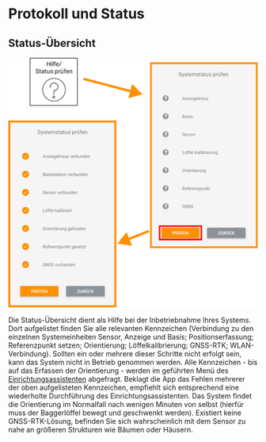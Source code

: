 # Protokoll und Status

## Status-Übersicht
![Status](../images_funktionen/Status.png)

Die Status-Übersicht dient als Hilfe bei der Inbetriebnahme Ihres Systems. Dort aufgelistet finden Sie alle relevanten Kennzeichen (Verbindung zu den einzelnen Systemeinheiten Sensor, Anzeige und Basis; Positionserfassung; Referenzpunkt setzen; Orientierung; Löffelkalibrierung; GNSS-RTK; WLAN-Verbindung).
Sollten ein oder mehrere dieser Schritte nicht erfolgt sein, kann das System nicht in Betrieb genommen werden. Alle Kennzeichen - bis auf das Erfassen der Orientierung - werden im geführten Menü des [Einrichtungsassistenten](https://docs.excav.de/erste_schritte/system_einrichten/) abgefragt. Beklagt die App das Fehlen mehrerer der oben aufgelisteten Kennzeichen, empfiehlt sich entsprechend eine wiederholte Durchführung des Einrichtungsassistenten. Das System findet die Orientierung im Normalfall nach wenigen Minuten von selbst (hierfür muss der Baggerlöffel bewegt und geschwenkt werden). Existiert keine GNSS-RTK-Lösung, befinden Sie sich wahrscheinlich mit dem Sensor zu nahe an größeren Strukturen wie Bäumen oder Häusern. 

<!-- ## Nachrichtenprotokoll
![Log-Window-Button](../images_funktionen/log_window.png)

![Log-Window-Screen](../images_funktionen/log_window_screen.png)

Das Log-Window agiert als App-interne Konsole, welche etwaige Nutzeraktivitäten und die Kommunikation mit der Hardware protokolliert. Sollten Probleme bei der Benutzung des Systems auftreten, laden Sie bitte die Konsole aus dem internen Speicher des Tablets (“KONSOLE LADEN”) und schicken Sie einen Screenshot/ ein Foto an support@excav.de.
(Bitte bei Problemen zuerst die Status-Übersicht prüfen) -->


